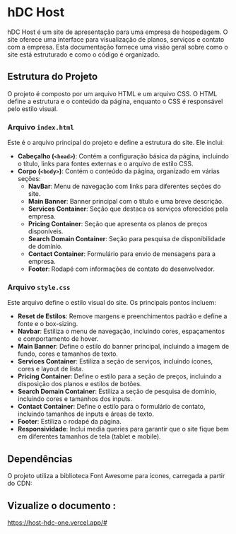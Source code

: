 # hDC Host

hDC Host é um site de apresentação para uma empresa de hospedagem. O site oferece uma interface para visualização de planos, serviços e contato com a empresa. Esta documentação fornece uma visão geral sobre como o site está estruturado e como o código é organizado.

## Estrutura do Projeto

O projeto é composto por um arquivo HTML e um arquivo CSS. O HTML define a estrutura e o conteúdo da página, enquanto o CSS é responsável pelo estilo visual.

### Arquivo `index.html`

Este é o arquivo principal do projeto e define a estrutura do site. Ele inclui:

- **Cabeçalho (`<head>`)**: Contém a configuração básica da página, incluindo o título, links para fontes externas e o arquivo de estilo CSS.
- **Corpo (`<body>`)**: Contém o conteúdo da página, organizado em várias seções:
  - **NavBar**: Menu de navegação com links para diferentes seções do site.
  - **Main Banner**: Banner principal com o título e uma breve descrição.
  - **Services Container**: Seção que destaca os serviços oferecidos pela empresa.
  - **Pricing Container**: Seção que apresenta os planos de preços disponíveis.
  - **Search Domain Container**: Seção para pesquisa de disponibilidade de domínio.
  - **Contact Container**: Formulário para envio de mensagens para a empresa.
  - **Footer**: Rodapé com informações de contato do desenvolvedor.

### Arquivo `style.css`

Este arquivo define o estilo visual do site. Os principais pontos incluem:

- **Reset de Estilos**: Remove margens e preenchimentos padrão e define a fonte e o box-sizing.
- **Navbar**: Estiliza o menu de navegação, incluindo cores, espaçamentos e comportamento de hover.
- **Main Banner**: Define o estilo do banner principal, incluindo a imagem de fundo, cores e tamanhos de texto.
- **Services Container**: Estiliza a seção de serviços, incluindo ícones, cores e layout de lista.
- **Pricing Container**: Define o estilo para a seção de preços, incluindo a disposição dos planos e estilos de botões.
- **Search Domain Container**: Estiliza a seção de pesquisa de domínio, incluindo cores e tamanhos dos inputs.
- **Contact Container**: Define o estilo para o formulário de contato, incluindo tamanhos de inputs e áreas de texto.
- **Footer**: Estiliza o rodapé da página.
- **Responsividade**: Inclui media queries para garantir que o site fique bem em diferentes tamanhos de tela (tablet e mobile).

## Dependências

O projeto utiliza a biblioteca Font Awesome para ícones, carregada a partir do CDN:

## Vizualize o documento :
https://host-hdc-one.vercel.app/#
